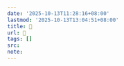```yaml
---
date: '2025-10-13T11:28:16+08:00'
lastmod: '2025-10-13T13:04:51+08:00'
title: 󰜓
url: 󰜓
tags: []
src:
note:
---
```

